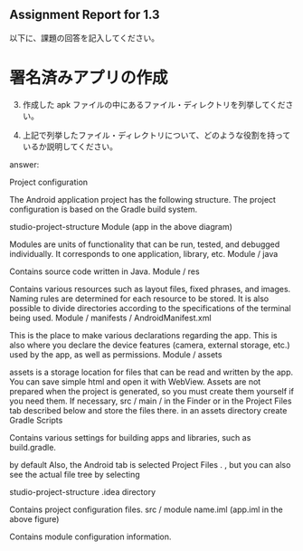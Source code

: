 Assignment Report for 1.3
------

以下に、課題の回答を記入してください。

署名済みアプリの作成
======

3. 作成した apk ファイルの中にあるファイル・ディレクトリを列挙してください。

4. 上記で列挙したファイル・ディレクトリについて、どのような役割を持っているか説明してください。



answer:

Project configuration

The Android application project has the following structure.
The project configuration is based on the Gradle build system.

studio-project-structure
Module (app in the above diagram)

Modules are units of functionality that can be run, tested, and debugged individually.
It corresponds to one application, library, etc.
Module / java

Contains source code written in Java.
Module / res

Contains various resources such as layout files, fixed phrases, and images. Naming rules are determined for each resource to be stored. It is also possible to divide directories according to the specifications of the terminal being used.
Module / manifests / AndroidManifest.xml

This is the place to make various declarations regarding the app. This is also where you declare the device features (camera, external storage, etc.) used by the app, as well as permissions.
Module / assets

assets is a storage location for files that can be read and written by the app. You can save simple html and open it with WebView. Assets are not prepared when the project is generated, so you must create them yourself if you need them. If necessary, src / main / in the Finder or in the Project Files tab described below and store the files there. in an assets directory create
Gradle Scripts

Contains various settings for building apps and libraries, such as build.gradle.

by default Also, the Android tab is selected Project Files . , but you can also see the actual file tree by selecting

studio-project-structure
.idea directory

Contains project configuration files.
src / module name.iml (app.iml in the above figure)

Contains module configuration information. 